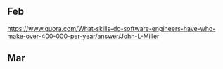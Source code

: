 ## Feb
https://www.quora.com/What-skills-do-software-engineers-have-who-make-over-400-000-per-year/answer/John-L-Miller

## Mar
